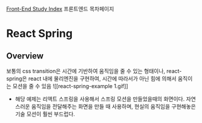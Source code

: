 [Front-End Study Index](Front-End%20Study%20Index.md)
프론트엔드 목차페이지

# React Spring

## Overview
보통의 css transition은 시간에 기반하여 움직임을 줄 수 있는 형태이나,
react-spring은 react 내에 물리엔진을 구현하여, 시간에 따라서가 아닌 힘에 의해서 움직이는 모션을 줄 수 있음
![[react-spring-example 1.gif]]
- 해당 예제는 리액트 스프링을 사용해서 스프링 모션을 만들었을때의 화면이다.
자연스러운 움직임을 전달해주는 화면을 만들 때 사용하며, 현실의 움직임을 구현해놓은 기술 모션이 훨씬 부드럽다.

